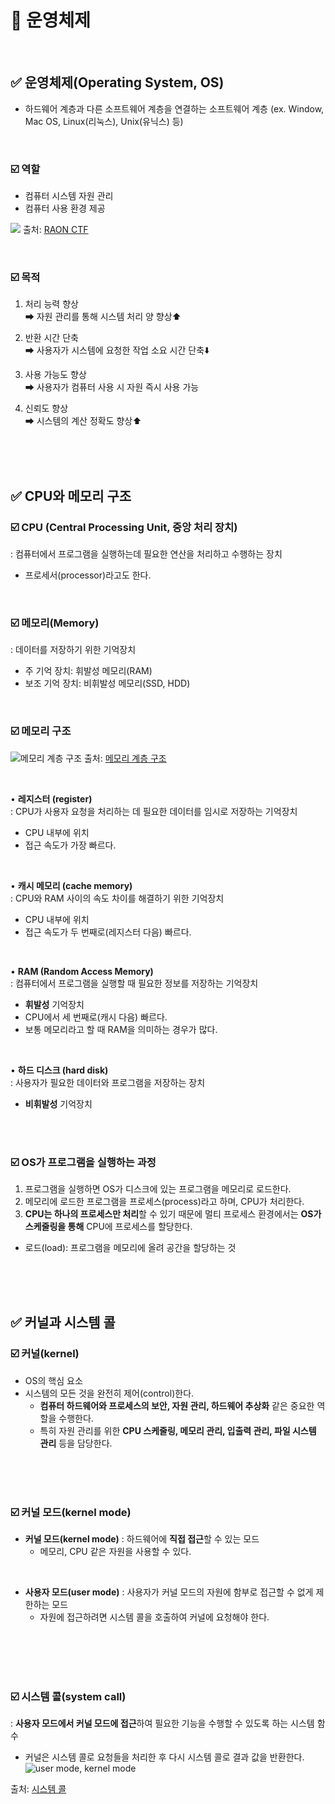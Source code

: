 
# 📌 운영체제

<br/>

## ✅ 운영체제(Operating System, OS)

- 하드웨어 계층과 다른 소프트웨어 계층을 연결하는 소프트웨어 계층
(ex. Window, Mac OS, Linux(리눅스), Unix(유닉스) 등)

<br/>

### ☑️ 역할
- 컴퓨터 시스템 자원 관리
- 컴퓨터 사용 환경 제공
 
![](https://raonctf.com/static/essential/images/system/operating_system_01.jpg)
출처: [RAON CTF](https://raonctf.com/essential/study/web/operating_system)

<br/>

### ☑️ 목적

1. 처리 능력 향상 <br/>
➡ 자원 관리를 통해 시스템 처리 양 향상⬆️

2. 반환 시간 단축 <br/>
➡ 사용자가 시스템에 요청한 작업 소요 시간 단축⬇️

3. 사용 가능도 향상 <br/>
➡ 사용자가 컴퓨터 사용 시 자원 즉시 사용 가능

4. 신뢰도 향상 <br/>
➡ 시스템의 계산 정확도 향상⬆️

<br/><br/>
<br/>
  
## ✅ CPU와 메모리 구조

 ### ☑️ CPU (Central Processing Unit, 중앙 처리 장치)
: 컴퓨터에서 프로그램을 실행하는데 필요한 연산을 처리하고 수행하는 장치
- 프로세서(processor)라고도 한다.

<br/>
  
### ☑️ 메모리(Memory)
: 데이터를 저장하기 위한 기억장치
- 주 기억 장치: 휘발성 메모리(RAM)
- 보조 기억 장치: 비휘발성 메모리(SSD, HDD)

<br/>
 
### ☑️ 메모리 구조
![메모리 계층 구조](https://velog.velcdn.com/images%2Falicesykim95%2Fpost%2F97706160-03d5-4877-8d6d-abceec9d91a8%2F%E1%84%8C%E1%85%A1%E1%84%87%E1%85%A1_%E1%84%89%E1%85%A5%E1%86%AF%E1%84%86%E1%85%A7%E1%86%BC17.jpg)
출처: [메모리 계층 구조](https://velog.velcdn.com/images%2Falicesykim95%2Fpost%2F97706160-03d5-4877-8d6d-abceec9d91a8%2F%E1%84%8C%E1%85%A1%E1%84%87%E1%85%A1_%E1%84%89%E1%85%A5%E1%86%AF%E1%84%86%E1%85%A7%E1%86%BC17.jpg)

<br/>

•  **레지스터 (register)** <br/>
: CPU가 사용자 요청을 처리하는 데 필요한 데이터를 임시로 저장하는 기억장치
- CPU 내부에 위치
- 접근 속도가 가장 빠르다.

<br/>

•  **캐시 메모리 (cache memory)** <br/>
: CPU와 RAM 사이의 속도 차이를 해결하기 위한 기억장치
- CPU 내부에 위치
- 접근 속도가 두 번째로(레지스터 다음) 빠르다.

<br/>

•  **RAM (Random Access Memory)** <br/>
: 컴퓨터에서 프로그램을 실행할 때 필요한 정보를 저장하는 기억장치
-  **휘발성** 기억장치
- CPU에서 세 번째로(캐시 다음) 빠르다.
- 보통 메모리라고 할 때 RAM을 의미하는 경우가 많다.

<br/>

•  **하드 디스크 (hard disk)** <br/>
: 사용자가 필요한 데이터와 프로그램을 저장하는 장치
- **비휘발성** 기억장치

<br/><br/>

### ☑️ OS가 프로그램을 실행하는 과정
1. 프로그램을 실행하면 OS가 디스크에 있는 프로그램을 메모리로 로드한다.  
2. 메모리에 로드한 프로그램을 프로세스(process)라고 하며, CPU가 처리한다.  
3. **CPU는 하나의 프로세스만 처리**할 수 있기 때문에 멀티 프로세스 환경에서는 **OS가 스케줄링을 통해** CPU에 프로세스를 할당한다.

* 로드(load): 프로그램을 메모리에 올려 공간을 할당하는 것

<br/><br/>
<br/>

## ✅ 커널과 시스템 콜

### ☑️ 커널(kernel)
- OS의 핵심 요소
- 시스템의 모든 것을 완전히 제어(control)한다.
  - **컴퓨터 하드웨어와 프로세스의 보안, 자원 관리, 하드웨어 추상화** 같은 중요한 역할을 수행한다.
  - 특히 자원 관리를 위한 **CPU 스케줄링, 메모리 관리, 입출력 관리, 파일 시스템 관리** 등을 담당한다. 

<br/><br/>
<br/>

### ☑️ 커널 모드(kernel mode)
- **커널 모드(kernel mode)**
: 하드웨어에 **직접 접근**할 수 있는 모드
  - 메모리, CPU 같은 자원을 사용할 수 있다.
 
<br/>  

- **사용자 모드(user mode)**
: 사용자가 커널 모드의 자원에 함부로 접근할 수 없게 제한하는 모드
  - 자원에 접근하려면 시스템 콜을 호출하여 커널에 요청해야 한다.

<br/><br/>  
<br/>

### ☑️ 시스템 콜(system call)
: **사용자 모드에서 커널 모드에 접근**하여 필요한 기능을 수행할 수 있도록 하는 시스템 함수
- 커널은 시스템 콜로 요청들을 처리한 후 다시 시스템 콜로 결과 값을 반환한다.
  ![user mode, kernel mode](https://ghleokim.github.io/static/f041ab7e2191094d2662c8c81bf38e5e/50383/user-kernel-mode.png)


출처: [시스템 콜](https://ghleokim.github.io/%EC%9A%B4%EC%98%81%EC%B2%B4%EC%A0%9C-%EC%9C%A0%EC%A0%80%EB%AA%A8%EB%93%9C%EC%99%80-%EC%BB%A4%EB%84%90%EB%AA%A8%EB%93%9C/)

<br/><br/>
